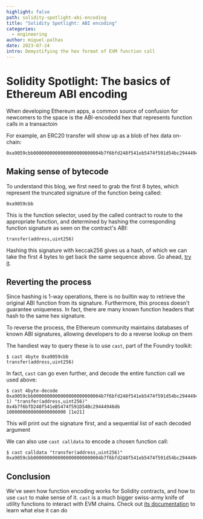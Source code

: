 ```yaml
---
highlight: false
path: solidity-spotlight-abi-encoding
title: "Solidity Spotlight: ABI encoding"
categories:
  - engineering
author: miguel-palhas
date: 2023-07-24
intro: Demystifying the hex format of EVM function call
---
```


# Solidity Spotlight: The basics of Ethereum ABI encoding

When developing Ethereum apps, a common source of confusion for newcomers to the space is the ABI-encodedd hex that represents function calls in a transactoin

For example, an ERC20 transfer will show up as a blob of hex data on-chain:

```
0xa9059cbb0000000000000000000000004b7f6bfd248f541eb5474f591d54bc29444946db00000000000000000000000000000000000000000000003635c9adc5dea00000
```

## Making sense of bytecode

To understand this blog, we first need to grab the first 8 bytes, which represent the truncated signature of the function being called:

```
0xa9059cbb
```

This is the function selector, used by the called contract to route to the appropriate function, and determined by hashing the corresponding function signature as seen on the contract's ABI:

```
transfer(address,uint256)
```

Hashing this signature with keccak256 gives us a hash, of which we can take the first 4 bytes to get back the same sequence above.
Go ahead, [try it](https://emn178.github.io/online-tools/keccak_256.html).

## Reverting the process

Since hashing is 1-way operations, there is no builtin way to retrieve the original ABI function from its signature.
Furthermore, this process doesn't guarantee uniqueness. In fact, there are many known function headers that hash to the same hex signature.

To reverse the process, the Ethereum community maintains databases of known ABI signatures, allowing developers to do a reverse lookup on them

The handiest way to query these is to use `cast`, part of the Foundry toolkit:

```
$ cast 4byte 0xa9059cbb
transfer(address,uint256)
```

In fact, `cast` can go even further, and decode the entire function call we used above:

```
$ cast 4byte-decode 0xa9059cbb0000000000000000000000004b7f6bfd248f541eb5474f591d54bc29444946db00000000000000000000000000000000000000000000003635c9adc5dea00000
1) "transfer(address,uint256)"
0x4b7f6bfD248f541eB5474f591D54Bc29444946db
1000000000000000000000 [1e21]
```

This will print out the signature first, and a sequential list of each decoded argument

We can also use `cast calldata` to encode a chosen function call:

```
$ cast calldata "transfer(address,uint256)" 0xa9059cbb0000000000000000000000004b7f6bfd248f541eb5474f591d54bc29444946db00000000000000000000000000000000000000000000003635c9adc5dea00000
```

## Conclusion

We've seen how function encoding works for Solidity contracts, and how to use `cast` to make sense of it.
`cast` is a much bigger swiss-army knife of utility functions to interact with EVM chains. Check out [its documentation](https://book.getfoundry.sh/reference/cast/) to learn what else it can do
